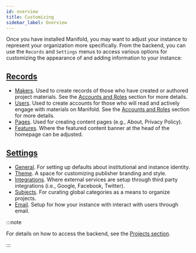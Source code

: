 ```yaml
---
id: overview
title: Customizing
sidebar_label: Overview
---
```


Once you have installed Manifold, you may want to adjust your instance to represent your organization more specifically. From the backend, you can use the `Records` and `Settings` menus to access various options for customizing the appearance of and adding information to your instance:

## [Records](/docs/customizing/records/index)

* [Makers](/docs/projects/accounts/makers). Used to create records of those who have created or authored project materials. See the [Accounts and Roles](/docs/projects/accounts/index) section for more details.
* [Users](/docs/projects/accounts/users). Used to create accounts for those who will read and actively engage with materials on Manifold. See the [Accounts and Roles](/docs/projects/accounts/index) section for more details.
* [Pages](/docs/customizing/records/pages). Used for creating content pages (e.g., About, Privacy Policy).
* [Features](/docs/customizing/records/features). Where the featured content banner at the head of the homepage can be adjusted.

## [Settings](/docs/customizing/settings/index)

* [General](/docs/customizing/settings/general). For setting up defaults about institutional and instance identity.
* [Theme](/docs/customizing/settings/theme). A space for customizing publisher branding and style.
* [Integrations](/docs/customizing/settings/integrations). Where external services are setup through third party integrations (i.e., Google, Facebook, Twitter).
* [Subjects](/docs/customizing/settings/subjects). For curating global categories as a means to organize projects.
* [Email](/docs/customizing/settings/email). Setup for how your instance with interact with users through email.


:::note

For details on how to access the backend, see the <a href="/docs/projects/index.html#accessing">Projects section</a>.

:::
